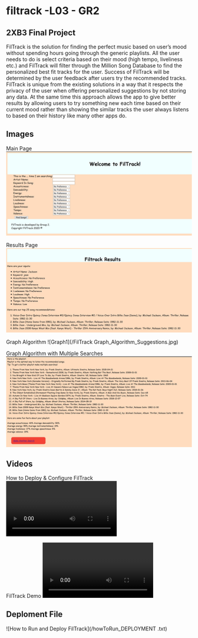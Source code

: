 # filtrack -L03 - GR2

## 2XB3 Final Project

FilTrack is the solution for finding the perfect music based on user’s mood without spending hours going through the generic playlists. All the user needs to do is select criteria based on their mood (high tempo, liveliness etc.) and FilTrack will filter through the Million Song Database to find the personalized best fit tracks for the user. Success of FilTrack will be determined by the user feedback after users try the recommended tracks. FilTrack is unique from the existing solutions in a way that it respects the privacy of the user when offering personalized suggestions by not storing any data. At the same time this approach allows the app to give better results by allowing users to try something new each time based on their current mood rather than showing the similar tracks the user always listens to based on their history like many other apps do.

## Images

Main Page
![Main Page](/Filtrack_Main_Page.jpg)

Results Page
![Results Page](/FilTrack_Results_Page.jpg)

Graph Algorithm
![Graph1](/FilTrack Graph_Algorithm_Suggestions.jpg)

Graph Algorithm with Multiple Searches
![Graph2](/FilTrack_Graph_Algorithm_Suggestions_Multiple_Searches.jpg)

## Videos

How to Deploy & Configure FilTrack
![Deplo](/How_to_Run_FilTrack_DEPLOYMENT.mp4)

FilTrack Demo
![Demo](/FilTrack_Working_Demo.mp4)

## Deploment File

![How to Run and Deploy FilTrack](/howToRun_DEPLOYMENT .txt)

